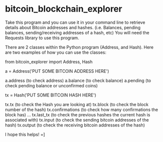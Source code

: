 # bitcoin_blockchain_explorer

Take this program and you can use it in your command line to retrieve details about Bitcoin addresses and hashes.
(i.e. Balances, pending balances, sending/receiving addresses of a hash, etc) 
You will need the Requests library to use this program.

There are 2 classes within the Python program (Address, and Hash). Here are two examples of how you can use the classes:

from bitcoin_explorer import Address, Hash

a = Address('PUT SOME BITCOIN ADDRESS HERE')

a.address (to check address)
a.balance (to check balance)
a.pending (to check pending balance or unconfirmed coins)

tx = Hash('PUT SOME BITCOIN HASH HERE')

tx.tx (to check the Hash you are looking at)
tx.block (to check the block number of the hash)
tx.confirmations (to check how many confirmations the block has)
...
tx.last_tx (to check the previous hashes the current hash is associated with)
tx.input (to check the sending bitcoin addresses of the hash)
tx.output (to check the receiving bitcoin addresses of the hash)

I hope this helps! =]
